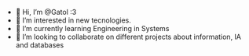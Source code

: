 - 👋 Hi, I’m @Gatol :3
- 👀 I’m interested in new tecnologies.
- 🌱 I’m currently learning Engineering in Systems
- 💞️ I’m looking to collaborate on different projects about information, IA and databases

<!---
Ga-tol/Ga-tol is a ✨ special ✨ repository because its `README.md` (this file) appears on your GitHub profile.
You can click the Preview link to take a look at your changes.
--->
